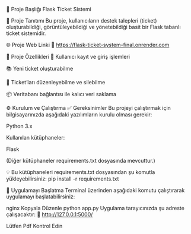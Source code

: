 📌 Proje Başlığı
Flask Ticket Sistemi

🧾 Proje Tanıtımı
Bu proje, kullanıcıların destek talepleri (ticket) oluşturabildiği, görüntüleyebildiği ve yönetebildiği basit bir Flask tabanlı ticket sistemidir.

🌐 Proje Web Linki
🔗 https://flask-ticket-system-final.onrender.com

🚀 Proje Özellikleri
🔐 Kullanıcı kayıt ve giriş işlemleri

📚 Yeni ticket oluşturabilme

📝 Ticket’ları düzenleyebilme ve silebilme

📦 Veritabanı bağlantısı ile kalıcı veri saklama

⚙️ Kurulum ve Çalıştırma
✅ Gereksinimler
Bu projeyi çalıştırmak için bilgisayarınızda aşağıdaki yazılımların kurulu olması gerekir:

Python 3.x

Kullanılan kütüphaneler:

Flask

(Diğer kütüphaneler requirements.txt dosyasında mevcuttur.)

💡 Bu kütüphaneleri requirements.txt dosyasından şu komutla yükleyebilirsiniz:
pip install -r requirements.txt

🚀 Uygulamayı Başlatma
Terminal üzerinden aşağıdaki komutu çalıştırarak uygulamayı başlatabilirsiniz:

nginx
Kopyala
Düzenle
python app.py
Uygulama tarayıcınızda şu adreste çalışacaktır:
📍 http://127.0.0.1:5000/

Lütfen Pdf Kontrol Edin
